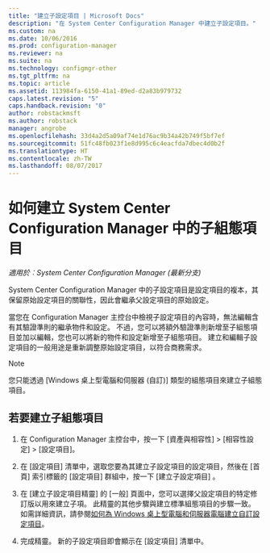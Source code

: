 ```yaml
---
title: "建立子設定項目 | Microsoft Docs"
description: "在 System Center Configuration Manager 中建立子設定項目。"
ms.custom: na
ms.date: 10/06/2016
ms.prod: configuration-manager
ms.reviewer: na
ms.suite: na
ms.technology: configmgr-other
ms.tgt_pltfrm: na
ms.topic: article
ms.assetid: 113984fa-6150-41a1-89ed-d2a83b979732
caps.latest.revision: "5"
caps.handback.revision: "0"
author: robstackmsft
ms.author: robstack
manager: angrobe
ms.openlocfilehash: 33d4a2d5a09af74e1d76ac9b34a42b749f5bf7ef
ms.sourcegitcommit: 51fc48fb023f1e8d995c6c4eacfda7dbec4d0b2f
ms.translationtype: HT
ms.contentlocale: zh-TW
ms.lasthandoff: 08/07/2017
---
```

# <a name="how-to-create-child-configuration-items-in-system-center-configuration-manager"></a>如何建立 System Center Configuration Manager 中的子組態項目

*適用於︰System Center Configuration Manager (最新分支)*

System Center Configuration Manager 中的子設定項目是設定項目的複本，其保留原始設定項目的關聯性，因此會繼承父設定項目的原始設定。  

當您在 Configuration Manager 主控台中檢視子設定項目的內容時，無法編輯含有其驗證準則的繼承物件和設定。 不過，您可以將額外驗證準則新增至子組態項目並加以編輯，您也可以將新的物件和設定新增至子組態項目。
建立和編輯子設定項目的一般用途是重新調整原始設定項目，以符合商務需求。  

> [!NOTE]  
>  您只能透過 [Windows 桌上型電腦和伺服器 (自訂)] 類型的組態項目來建立子組態項目。  

## <a name="to-create-a-child-configuration-item"></a>若要建立子組態項目  

1.  在 Configuration Manager 主控台中，按一下 [資產與相容性] > [相容性設定] > [設定項目]。  

3.  在 [設定項目]  清單中，選取您要為其建立子設定項目的設定項目，然後在 [首頁]  索引標籤的 [設定項目]  群組中，按一下 [建立子設定項目] 。  

4.  在 [建立子設定項目精靈]  的 [一般] 頁面中，您可以選擇父設定項目的特定修訂版以用來建立子項。 此精靈的其他步驟與建立標準組態項目的步驟一致。 如需詳細資訊，請參閱[如何為 Windows 桌上型電腦和伺服器電腦建立自訂設定項目](../../compliance/deploy-use/create-custom-configuration-items-for-windows-desktop-and-server-computers-managed-with-the-client.md)。  

5.  完成精靈。 新的子設定項目即會顯示在 [設定項目]  清單中。  
